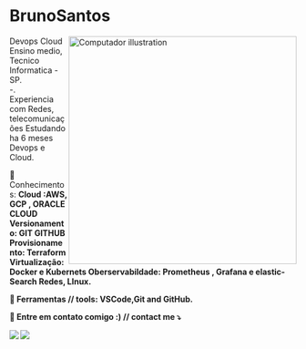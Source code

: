 # BrunoSantos
<img src="https://raw.githubusercontent.com/MicaelliMedeiros/micaellimedeiros/master/image/computer-illustration.png" min-width="400px" max-width="400px" width="400px" align="right" alt="Computador illustration">

<p align="left"> 
Devops Cloud<br>
Ensino medio,
Tecnico Informatica - SP. <br>
-. <br>
Experiencia com Redes, telecomunicações
Estudando ha 6 meses Devops e Cloud.<br>
 
</p>

<p align="left">
  🦄 Conhecimentos: <strong> 
     Cloud :AWS, GCP , ORACLE CLOUD
     Versionamento: GIT GITHUB
     Provisionamento: Terraform
     Virtualização: Docker e Kubernets
     Oberservabildade: Prometheus , Grafana e elastic-Search 
     Redes, LInux.
		 
  💼 Ferramentas // tools: <strong>VSCode,Git and GitHub.</strong>
</p>

<p align="left">
  💌 Entre em contato comigo :) // contact me ⤵️
</p>

<p align="left">
  <a href="mailto:brunosantosc1@gmail.com" alt="Gmail">
  <img src="https://img.shields.io/badge/-Gmail-FF0000?style=flat-square&labelColor=FF0000&logo=gmail&logoColor=white&link=LINK-DO-SEU-EMAIL" /></a>

  <a href="https://www.linkedin.com/in/bruno-santos-6789a2154/" alt="Linkedin">
  <img src="https://img.shields.io/badge/-Linkedin-0e76a8?style=flat-square&logo=Linkedin&logoColor=white&link=LINK-DO-SEU-LINKEDIN" /></a>

